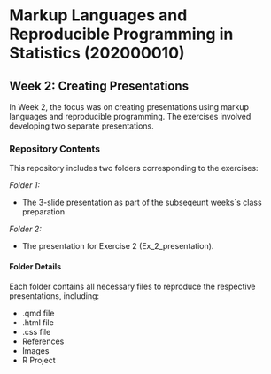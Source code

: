 # Markup Languages and Reproducible Programming in Statistics (202000010)

## **Week 2: Creating Presentations**

In Week 2, the focus was on creating presentations using markup languages and reproducible programming. The exercises involved developing two separate presentations.


### **Repository Contents**

This repository includes two folders corresponding to the exercises:

*Folder 1:*
- The 3-slide presentation as part of the subseqeunt weeks´s class preparation

*Folder 2:*
- The presentation for Exercise 2 (Ex_2_presentation).


#### **Folder Details**

Each folder contains all necessary files to reproduce the respective presentations, including:

- .qmd file
- .html file
- .css file
- References
- Images
- R Project
